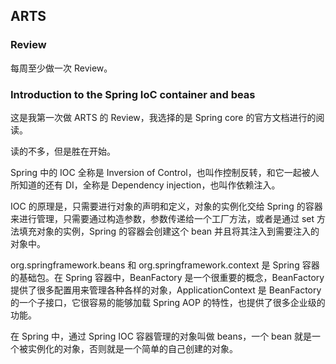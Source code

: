 ## ARTS

### Review
每周至少做一次 Review。

### Introduction to the Spring IoC container and beas
这是我第一次做 ARTS 的 Review，我选择的是 Spring core 的官方文档进行的阅读。

读的不多，但是胜在开始。

Spring 中的 IOC 全称是 Inversion of Control，也叫作控制反转，和它一起被人所知道的还有 DI，全称是 Dependency injection，也叫作依赖注入。

IOC 的原理是，只需要进行对象的声明和定义，对象的实例化交给 Spring 的容器来进行管理，只需要通过构造参数，参数传递给一个工厂方法，或者是通过 set 方法填充对象的实例，Spring 的容器会创建这个 bean 并且将其注入到需要注入的对象中。

org.springframework.beans 和 org.springframework.context 是 Spring 容器的基础包。在 Spring 容器中，BeanFactory 是一个很重要的概念，BeanFactory 提供了很多配置用来管理各种各样的对象，ApplicationContext 是 BeanFactory 的一个子接口，它很容易的能够加载 Spring AOP 的特性，也提供了很多企业级的功能。

在 Spring 中，通过 Spring IOC 容器管理的对象叫做 beans，一个 bean 就是一个被实例化的对象，否则就是一个简单的自己创建的对象。